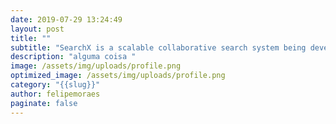```yaml
---
date: 2019-07-29 13:24:49
layout: post
title: ""
subtitle: "SearchX is a scalable collaborative search system being developed by Lambda Lab of TU Delft. It is It is further developed to facilitate collaborative search and sensemaking. SearchX includes features that enable crowdsourced user studies on collaborative search, and is easily extensible for new research."
description: "alguma coisa "
image: /assets/img/uploads/profile.png
optimized_image: /assets/img/uploads/profile.png
category: "{{slug}}"
author: felipemoraes
paginate: false
---
```

